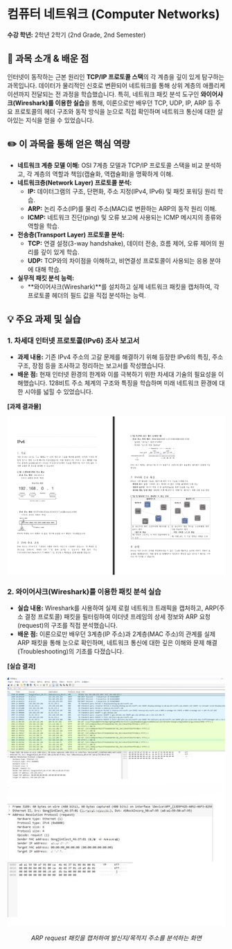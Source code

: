 # 컴퓨터 네트워크 (Computer Networks)

**수강 학년:** 2학년 2학기 (2nd Grade, 2nd Semester)

## 📖 과목 소개 & 배운 점

인터넷이 동작하는 근본 원리인 **TCP/IP 프로토콜 스택**의 각 계층을 깊이 있게 탐구하는 과목입니다. 데이터가 물리적인 신호로 변환되어 네트워크를 통해 상위 계층의 애플리케이션까지 전달되는 전 과정을 학습했습니다. 특히, 네트워크 패킷 분석 도구인 **와이어샤크(Wireshark)를 이용한 실습**을 통해, 이론으로만 배우던 TCP, UDP, IP, ARP 등 주요 프로토콜의 헤더 구조와 동작 방식을 눈으로 직접 확인하며 네트워크 통신에 대한 살아있는 지식을 얻을 수 있었습니다.

## ✏️ 이 과목을 통해 얻은 핵심 역량

-   **네트워크 계층 모델 이해:** OSI 7계층 모델과 TCP/IP 프로토콜 스택을 비교 분석하고, 각 계층의 역할과 책임(캡슐화, 역캡슐화)을 명확하게 이해.
-   **네트워크층(Network Layer) 프로토콜 분석:**
    -   **IP:** 데이터그램의 구조, 단편화, 주소 지정(IPv4, IPv6) 및 패킷 포워딩 원리 학습.
    -   **ARP:** 논리 주소(IP)를 물리 주소(MAC)로 변환하는 ARP의 동작 원리 이해.
    -   **ICMP:** 네트워크 진단(ping) 및 오류 보고에 사용되는 ICMP 메시지의 종류와 역할을 학습.
-   **전송층(Transport Layer) 프로토콜 분석:**
    -   **TCP:** 연결 설정(3-way handshake), 데이터 전송, 흐름 제어, 오류 제어의 원리를 깊이 있게 학습.
    -   **UDP:** TCP와의 차이점을 이해하고, 비연결성 프로토콜이 사용되는 응용 분야에 대해 학습.
-   **실무적 패킷 분석 능력:**
    -   **와이어샤크(Wireshark)**를 설치하고 실제 네트워크 패킷을 캡처하여, 각 프로토콜 헤더의 필드 값을 직접 분석하는 능력.

## 💡 주요 과제 및 실습

### 1. 차세대 인터넷 프로토콜(IPv6) 조사 보고서
-   **과제 내용:** 기존 IPv4 주소의 고갈 문제를 해결하기 위해 등장한 IPv6의 특징, 주소 구조, 장점 등을 조사하고 정리하는 보고서를 작성했습니다.
-   **배운 점:** 현재 인터넷 환경의 한계와 이를 극복하기 위한 차세대 기술의 필요성을 이해했습니다. 128비트 주소 체계의 구조와 특징을 학습하며 미래 네트워크 환경에 대한 시야를 넓힐 수 있었습니다.

**[과제 결과물]**

<img src="./ipv6-report.png" alt="IPv6 조사 보고서" width="700"/>

### 2. 와이어샤크(Wireshark)를 이용한 패킷 분석 실습
-   **실습 내용:** Wireshark를 사용하여 실제 로컬 네트워크 트래픽을 캡처하고, ARP(주소 결정 프로토콜) 패킷을 필터링하여 이더넷 프레임의 상세 정보와 ARP 요청(request)의 구조를 직접 분석했습니다.
-   **배운 점:** 이론으로만 배우던 3계층(IP 주소)과 2계층(MAC 주소)의 관계를 실제 ARP 패킷을 통해 눈으로 확인하며, 네트워크 통신에 대한 깊은 이해와 문제 해결(Troubleshooting)의 기초를 다졌습니다.

**[실습 결과]**

<img src="./wireshark-arp-analysis.png" alt="와이어샤크 ARP 패킷 분석" width="700"/>

*<p align="center">ARP request 패킷을 캡처하여 발신지/목적지 주소를 분석하는 화면</p>*